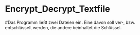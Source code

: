 # Encrypt_Decrypt_Textfile
#Das Programm ließt zwei Dateien ein. Eine davon soll ver-, bzw. entschlüsselt werden, die andere beinhaltet die Schlüssel.
